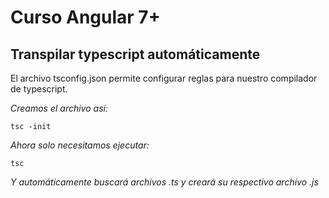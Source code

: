 # Curso Angular 7+

## Transpilar typescript automáticamente

El archivo tsconfig.json permite configurar reglas para nuestro compilador de typescript.

_Creamos el archivo así:_

```
tsc -init
```

_Ahora solo necesitamos ejecutar:_

```
tsc
```

_Y automáticamente buscará archivos .ts y creará su respectivo archivo .js_

